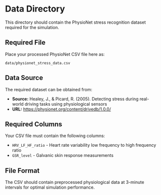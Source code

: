 # Data Directory

This directory should contain the PhysioNet stress recognition dataset required for the simulation.

## Required File

Place your processed PhysioNet CSV file here as:
```
data/physionet_stress_data.csv
```

## Data Source

The required dataset can be obtained from:
- **Source:** Healey, J., & Picard, R. (2005). Detecting stress during real-world driving tasks using physiological sensors
- **URL:** https://physionet.org/content/drivedb/1.0.0/

## Required Columns

Your CSV file must contain the following columns:
- `HRV_LF_HF_ratio` - Heart rate variability low frequency to high frequency ratio
- `GSR_level` - Galvanic skin response measurements

## File Format

The CSV should contain preprocessed physiological data at 3-minute intervals for optimal simulation performance.
